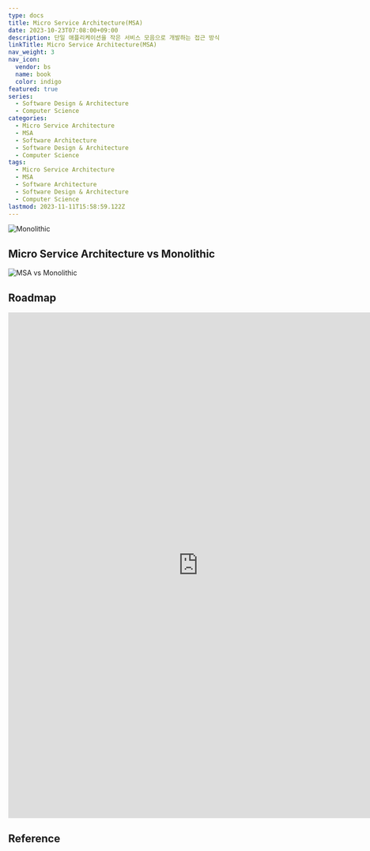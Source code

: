 ```yaml
---
type: docs
title: Micro Service Architecture(MSA)
date: 2023-10-23T07:08:00+09:00
description: 단일 애플리케이션을 작은 서비스 모음으로 개발하는 접근 방식
linkTitle: Micro Service Architecture(MSA)
nav_weight: 3
nav_icon:
  vendor: bs
  name: book
  color: indigo
featured: true
series:
  - Software Design & Architecture
  - Computer Science
categories:
  - Micro Service Architecture
  - MSA
  - Software Architecture
  - Software Design & Architecture
  - Computer Science
tags:
  - Micro Service Architecture
  - MSA
  - Software Architecture
  - Software Design & Architecture
  - Computer Science
lastmod: 2023-11-11T15:58:59.122Z
---
```


![Monolithic](/computer-science/monolithic-to-msa.webp)

## Micro Service Architecture vs Monolithic

![MSA vs Monolithic](/computer-science/msa-monolithic.png#center)

## Roadmap

<p align="center">
<iframe width="768" height="1024" src="https://roadmap.sh/software-design-architecture?s=652b754df43a58c923ce9d26" frameborder="0" allow="accelerometer; autoplay; encrypted-media; gyroscope; picture-in-picture" allowfullscreen></iframe>
</p>

## Reference
